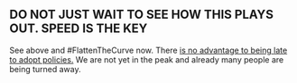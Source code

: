 ## DO NOT JUST WAIT TO SEE HOW THIS PLAYS OUT. SPEED IS THE KEY

See above and \#FlattenTheCurve now. There [is no advantage to being late to adopt policies.](https://twitter.com/TomBossert/status/1236399377087959041) We are not yet in the peak and already many people are being turned away.